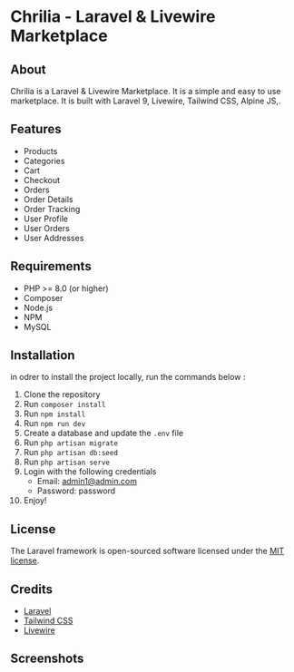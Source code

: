 # Chrilia - Laravel & Livewire Marketplace

## About

Chrilia is a Laravel & Livewire Marketplace. It is a simple and easy to use marketplace. It is built with Laravel 9, Livewire, Tailwind CSS, Alpine JS,.

## Features

-   Products
-   Categories
-   Cart
-   Checkout
-   Orders
-   Order Details
-   Order Tracking
-   User Profile
-   User Orders
-   User Addresses

## Requirements

-   PHP >= 8.0 (or higher)
-   Composer
-   Node.js
-   NPM
-   MySQL

## Installation

in odrer to install the project locally, run the commands below :

1.  Clone the repository
2.  Run `composer install`
3.  Run `npm install`
4.  Run `npm run dev`
5.  Create a database and update the `.env` file
6.  Run `php artisan migrate`
7.  Run `php artisan db:seed`
8.  Run `php artisan serve`
9.  Login with the following credentials
    -   Email: admin1@admin.com
    -   Password: password
10.  Enjoy!

## License

The Laravel framework is open-sourced software licensed under the [MIT license](https://opensource.org/licenses/MIT).

## Credits

-   [Laravel](https://laravel.com/)
-   [Tailwind CSS](https://tailwindcss.com/)
-   [Livewire](https://laravel-livewire.com/)

## Screenshots


